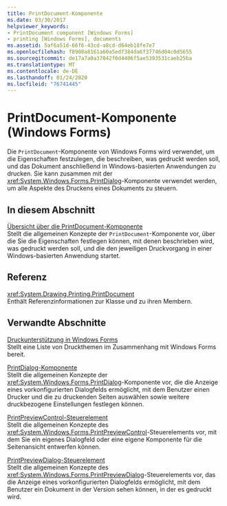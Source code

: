 ```yaml
---
title: PrintDocument-Komponente
ms.date: 03/30/2017
helpviewer_keywords:
- PrintDocument component [Windows Forms]
- printing [Windows Forms], documents
ms.assetid: 5af6a51d-66f6-43cd-a8cd-d64eb18fe7e7
ms.openlocfilehash: f8908a8161a60a5edf384da6f37746d04c0d5655
ms.sourcegitcommit: de17a7a0a37042f0d4406f5ae5393531caeb25ba
ms.translationtype: MT
ms.contentlocale: de-DE
ms.lasthandoff: 01/24/2020
ms.locfileid: "76741445"
---
```

# <a name="printdocument-component-windows-forms"></a>PrintDocument-Komponente (Windows Forms)
Die `PrintDocument`-Komponente von Windows Forms wird verwendet, um die Eigenschaften festzulegen, die beschreiben, was gedruckt werden soll, und das Dokument anschließend in Windows-basierten Anwendungen zu drucken. Sie kann zusammen mit der <xref:System.Windows.Forms.PrintDialog>-Komponente verwendet werden, um alle Aspekte des Druckens eines Dokuments zu steuern.  
  
## <a name="in-this-section"></a>In diesem Abschnitt  
 [Übersicht über die PrintDocument-Komponente](printdocument-component-overview-windows-forms.md)  
 Stellt die allgemeinen Konzepte der `PrintDocument`-Komponente vor, über die Sie die Eigenschaften festlegen können, mit denen beschrieben wird, was gedruckt werden soll, und die den jeweiligen Druckvorgang in einer Windows-basierten Anwendung startet.  
  
## <a name="reference"></a>Referenz  
 <xref:System.Drawing.Printing.PrintDocument>  
 Enthält Referenzinformationen zur Klasse und zu ihren Membern.  
  
## <a name="related-sections"></a>Verwandte Abschnitte  
 [Druckunterstützung in Windows Forms](../advanced/windows-forms-print-support.md)  
 Stellt eine Liste von Druckthemen im Zusammenhang mit Windows Forms bereit.  
  
 [PrintDialog-Komponente](printdialog-component-windows-forms.md)  
 Stellt die allgemeinen Konzepte der <xref:System.Windows.Forms.PrintDialog>-Komponente vor, die die Anzeige eines vorkonfigurierten Dialogfelds ermöglicht, mit dem Benutzer einen Drucker und die zu druckenden Seiten auswählen sowie weitere druckbezogene Einstellungen festlegen können.  
  
 [PrintPreviewControl-Steuerelement](printpreviewcontrol-control-windows-forms.md)  
 Stellt die allgemeinen Konzepte des <xref:System.Windows.Forms.PrintPreviewControl>-Steuerelements vor, mit dem Sie ein eigenes Dialogfeld oder eine eigene Komponente für die Seitenansicht entwerfen können.  
  
 [PrintPreviewDialog-Steuerelement](printpreviewdialog-control-windows-forms.md)  
 Stellt die allgemeinen Konzepte des <xref:System.Windows.Forms.PrintPreviewDialog>-Steuerelements vor, das die Anzeige eines vorkonfigurierten Dialogfelds ermöglicht, mit dem Benutzer ein Dokument in der Version sehen können, in der es gedruckt wird.
